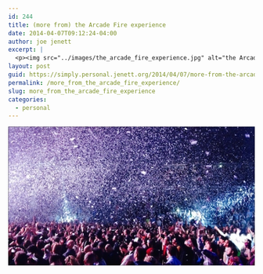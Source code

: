 ```yaml
---
id: 244
title: (more from) the Arcade Fire experience
date: 2014-04-07T09:12:24-04:00
author: joe jenett
excerpt: |
  <p><img src="../images/the_arcade_fire_experience.jpg" alt="the Arcade Fire experience" style="border:none;" /></p>
layout: post
guid: https://simply.personal.jenett.org/2014/04/07/more-from-the-arcade-fire-experience/
permalink: /more_from_the_arcade_fire_experience/
slug: more_from_the_arcade_fire_experience
categories:
  - personal
---
```

<img src="../images/the_arcade_fire_experience.jpg" alt="the Arcade Fire experience" style="border:none;" />